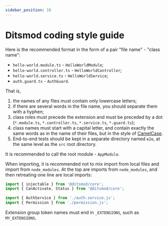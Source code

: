 ```yaml
---
sidebar_position: 10
---
```


# Ditsmod coding style guide

Here is the recommended format in the form of a pair "file name" - "class name":

- `hello-world.module.ts` - `HelloWorldModule`;
- `hello-world.controller.ts` - `HelloWorldController`;
- `hello-world.service.ts` - `HelloWorldService`;
- `auth.guard.ts` - `AuthGuard`.

That is,

1. the names of any files must contain only lowercase letters;
2. if there are several words in the file name, you should separate them with a hyphen;
3. class roles must precede the extension and must be preceded by a dot (`*.module.ts`, `*.controller.ts`, `*.service.ts`, `*.guard.ts`);
4. class names must start with a capital letter, and contain exactly the same words as in the name of their files, but in the style of [CamelCase][1].
5. End-to-end tests should be kept in a separate directory named `e2e`, at the same level as the `src` root directory.

It is recommended to call the root module - `AppModule`.

When importing, it is recommended not to mix import from local files and import from `node_modules`. At the top are imports from `node_modules`, and then retreating one line are local imports:

```ts
import { injectable } from '@ditsmod/core';
import { CanActivate, Status } from '@ditsmod/core';

import { AuthService } from './auth.service.js';
import { Permission } from './permission.js';
```

Extension group token names must end in `_EXTENSIONS`, such as `MY_EXTENSIONS`.

[1]: https://uk.wikipedia.org/wiki/%D0%92%D0%B5%D1%80%D0%B1%D0%BB%D1%8E%D0%B6%D0%B8%D0%B9_%D1%80%D0%B5%D0%B3%D1%96%D1%81%D1%82%D1%80
